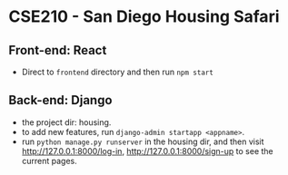 # CSE210 - San Diego Housing Safari

## Front-end: React

* Direct to `frontend` directory and then run `npm start`

## Back-end: Django
* the project dir: housing. 
* to add new features, run `django-admin startapp <appname>`. 
* run `python manage.py runserver` in the housing dir, and then visit http://127.0.0.1:8000/log-in, http://127.0.0.1:8000/sign-up to see the current pages. 
